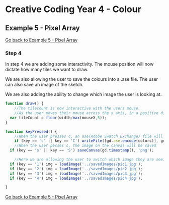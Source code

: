 # Creative Coding Year 4 - Colour
## Example 5 - Pixel Array

[Go back to Example 5 - Pixel Array](../)

### Step 4

In step 4 we are adding some interactivity. The mouse position will now dictate how many tiles we want to draw.

We are also allowing the user to save the colours into a .ase file. The user can also save an image of the sketch.

We are also adding the ability to change which image the user is looking at.

```javascript
function draw() {
	//The tilecount is now interactive with the users mouse.
	//As the user moves their mouse across the x axis, in a positive direction, the tiles will get bigger and the image will become more "pixelated"
  var tileCount = floor(width/max(mouseX,5));
}

function keyPressed() {
	//When the user presses c, an ase(Adobe Swatch Exchange) file will be created, allowing the tiles appearing on screen to be imported to photoshop
	if (key == 'c' || key == 'C') writeFile([gd.ase.encode(colors)], gd.timestamp(), 'ase');
	//When the user pesses s, the image on the canvas will be saved
  if (key == 's' || key == 'S') saveCanvas(gd.timestamp(), 'png');

	//Here we are allowing the user to switch which image they are seeing, between the 4 options.
  if (key == '1') img = loadImage('../savedImages/pic1.jpg');
  if (key == '2') img = loadImage('../savedImages/pic2.jpg');
  if (key == '3') img = loadImage('../savedImages/pic3.jpg');
  if (key == '4') img = loadImage('../savedImages/pic4.jpg');

}

```

[Go back to Example 5 - Pixel Array](../)
